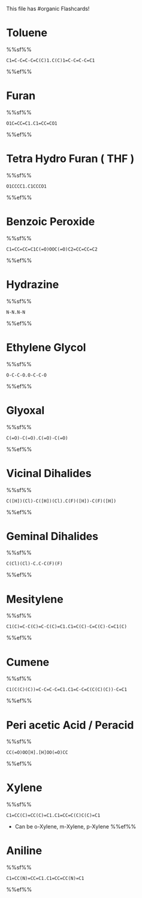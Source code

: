 This file has #organic Flashcards!
# Toluene
%%sf%%
```smiles
C1=C-C=C-C=C(C)1.C(C)1=C-C=C-C=C1
```

%%ef%%
# Furan
%%sf%%
```smiles
O1C=CC=C1.C1=CC=CO1
```
<!--SR:!2025-02-15,4,270-->

%%ef%%
# Tetra Hydro Furan ( THF )
%%sf%%
```smiles
O1CCCC1.C1CCCO1
```

%%ef%%
# Benzoic Peroxide
%%sf%%
```smiles
C1=CC=CC=C1C(=O)OOC(=O)C2=CC=CC=C2
```
%%ef%%
# Hydrazine
%%sf%%
```smiles
N-N.N-N
```
%%ef%%
# Ethylene Glycol
%%sf%%
```smiles
O-C-C-O.O-C-C-O
```
%%ef%%

# Glyoxal
%%sf%%
```smiles
C(=O)-C(=O).C(=O)-C(=O)
```
%%ef%%
# Vicinal Dihalides
%%sf%%
```smiles
C([H])(Cl)-C([H])(Cl).C(F)([H])-C(F)([H])
```
%%ef%%
# Geminal Dihalides
%%sf%%
```smiles
C(Cl)(Cl)-C.C-C(F)(F)
```

%%ef%%
# Mesitylene
%%sf%%

```smiles
C1(C)=C-C(C)=C-C(C)=C1.C1=C(C)-C=C(C)-C=C1(C)
```
%%ef%%
# Cumene
%%sf%%

```smiles
C1(C(C)(C))=C-C=C-C=C1.C1=C-C=C(C(C)(C))-C=C1
```

%%ef%%
# Peri acetic Acid / Peracid
%%sf%%
```smiles
CC(=O)OO[H].[H]OO(=O)CC
```

%%ef%%

# Xylene
%%sf%%
```smiles
C1=CC(C)=CC(C)=C1.C1=CC=C(C)C(C)=C1
```
- Can be o-Xylene, m-Xylene, p-Xylene
%%ef%%

# Aniline
%%sf%%
```smiles
C1=CC(N)=CC=C1.C1=CC=CC(N)=C1
```
%%ef%%